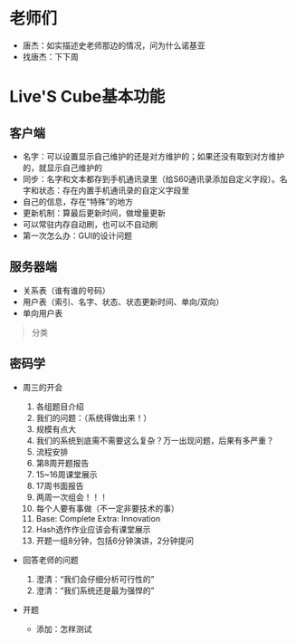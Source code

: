 # 老师们 #
  * 唐杰：如实描述史老师那边的情况，问为什么诺基亚
  * 找唐杰：下下周

# Live'S Cube基本功能 #
## 客户端 ##
  * 名字：可以设置显示自己维护的还是对方维护的；如果还没有取到对方维护的，就显示自己维护的
  * 同步：名字和文本都存到手机通讯录里（给S60通讯录添加自定义字段）。名字和状态：存在内置手机通讯录的自定义字段里
  * 自己的信息，存在“特殊”的地方
  * 更新机制：算最后更新时间，做增量更新
  * 可以常驻内存自动刷，也可以不自动刷
  * 第一次怎么办：GUI的设计问题

## 服务器端 ##
  * 关系表（谁有谁的号码）
  * 用户表（索引、名字、状态、状态更新时间、单向/双向）
  * 单向用户表
> 分类

## 密码学 ##
  * 周三的开会
    1. 各组题目介绍
    1. 我们的问题：（系统得做出来！）
      1. 规模有点大
      1. 我们的系统到底需不需要这么复杂？万一出现问题，后果有多严重？
    1. 流程安排
      1. 第8周开题报告
      1. 15~16周课堂展示
      1. 17周书面报告
      1. 两周一次组会！！！
    1. 每个人要有事做（不一定非要技术的事）
    1. Base: Complete Extra: Innovation
    1. Hash选作作业应该会有课堂展示
    1. 开题一组8分钟，包括6分钟演讲，2分钟提问

  * 回答老师的问题
    1. 澄清：“我们会仔细分析可行性的”
    1. 澄清：“我们系统还是最为强悍的”

  * 开题
    * 添加：怎样测试
